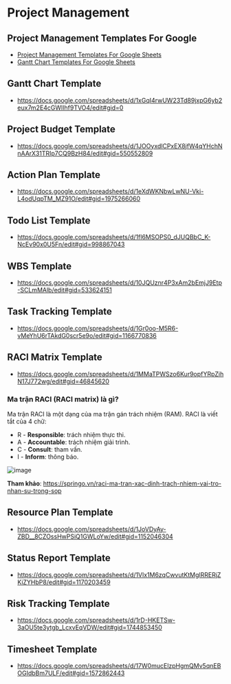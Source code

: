 # Project Management

## Project Management Templates For Google
+ [Project Management Templates For Google Sheets](https://www.projectmanager.com/blog/project-management-templates-for-google)
+ [Gantt Chart Templates For Google Sheets](https://www.projectmanager.com/blog/gantt-chart-google-sheets-templates)

## Gantt Chart Template
+ https://docs.google.com/spreadsheets/d/1xGqI4rwUW23Td89jxpG6yb2eux7m2E4cGWlIhf9TVO4/edit#gid=0

## Project Budget Template
+ https://docs.google.com/spreadsheets/d/1JOOyxdlCPxEX8jfW4qYHchNnAArX31TRIp7CQ9BzH84/edit#gid=550552809

## Action Plan Template
+ https://docs.google.com/spreadsheets/d/1eXdWKNbwLwNU-Vki-L4odUqpTM_MZ91O/edit#gid=1975266060

## Todo List Template
+ https://docs.google.com/spreadsheets/d/1fl6MSOPS0_dJUQBbC_K-NcEv90x0U5Fn/edit#gid=998867043

## WBS Template
+ https://docs.google.com/spreadsheets/d/10JQUznr4P3xAm2bEmjJ9Etp-SCLmMAlb/edit#gid=533624151

## Task Tracking Template
+ https://docs.google.com/spreadsheets/d/1Gr0oo-M5R6-vMeYhU6rTAkdG0scr5e9o/edit#gid=1166770836

## RACI Matrix Template
+ https://docs.google.com/spreadsheets/d/1MMaTPWSzo6Kur9opfYRpZihN17J772wg/edit#gid=46845620

### Ma trận RACI (RACI matrix) là gì?

Ma trận RACI là một dạng của ma trận gán trách nhiệm (RAM). RACI là viết tắt của 4 chữ:

- R - **Responsible**: trách nhiệm thực thi.
- A - **Accountable**: trách nhiệm giải trình.
- C - **Consult**: tham vấn.
- I - **Inform**: thông báo.

![image](https://github.com/gtechsltn/PM/assets/87538251/7a06ef8c-8525-498e-b609-b4fffd6df7e4)

**Tham khảo**: https://springo.vn/raci-ma-tran-xac-dinh-trach-nhiem-vai-tro-nhan-su-trong-sop

## Resource Plan Template
+ https://docs.google.com/spreadsheets/d/1JoVDyAy-ZBD__8CZOssHwPSiQ1GWLoYw/edit#gid=1152046304

## Status Report Template
+ https://docs.google.com/spreadsheets/d/1Vlx1M6zqCwvutKtMglRRERjZKiZYHbP8/edit#gid=1170203459

## Risk Tracking Template
+ https://docs.google.com/spreadsheets/d/1rD-HKETSw-3aOU5te3ytgb_LcxvEqVDW/edit#gid=1744853450

## Timesheet Template
+ https://docs.google.com/spreadsheets/d/17W0mucElzpHgmQMv5qnEBOGIdbBm7ULF/edit#gid=1572862443
